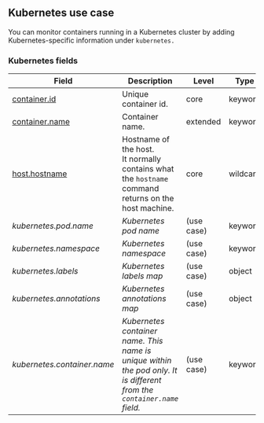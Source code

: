 ## Kubernetes use case

You can monitor containers running in a Kubernetes cluster by adding Kubernetes-specific information under `kubernetes.`


### <a name="kubernetes"></a> Kubernetes fields


| Field  | Description  | Level  | Type  | Example  |
|---|---|---|---|---|
| [container.id](../README.md#container.id)  | Unique container id. | core | keyword | `fdbef803fa2b` |
| [container.name](../README.md#container.name)  | Container name. | extended | keyword |  |
| [host.hostname](../README.md#host.hostname)  | Hostname of the host.<br/>It normally contains what the `hostname` command returns on the host machine. | core | wildcard | `kube-high-cpu-42` |
| <a name="kubernetes.pod.name"></a>*kubernetes.pod.name* | *Kubernetes pod name* | (use case) | keyword | `foo-webserver` |
| <a name="kubernetes.namespace"></a>*kubernetes.namespace* | *Kubernetes namespace* | (use case) | keyword | `foo-team` |
| <a name="kubernetes.labels"></a>*kubernetes.labels* | *Kubernetes labels map* | (use case) | object |  |
| <a name="kubernetes.annotations"></a>*kubernetes.annotations* | *Kubernetes annotations map* | (use case) | object |  |
| <a name="kubernetes.container.name"></a>*kubernetes.container.name* | *Kubernetes container name. This name is unique within the pod only. It is different from the `container.name` field.* | (use case) | keyword |  |



